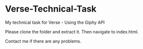 # Verse-Technical-Task
My technical task for Verse - Using the Giphy API

Please clone the folder and extract it. Then navigate to index.html.

Contact me if there are any problems.
